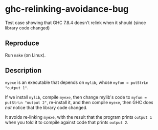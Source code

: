 # ghc-relinking-avoidance-bug
Test case showing that GHC 7.8.4 doesn't relink when it should (since library code changed)

## Reproduce

Run `make` (on Linux).

## Description

`myexe` is an executable that depends on `mylib`, whose `myfun = putStrLn "output 1"`.

If we install `mylib`, compile `myexe`, then change mylib's code to `myfun = putStrLn "output 2"`,
re-install it, and then compile `myexe`,
then GHC does *not* notice that the library code changed.

It avoids re-linking `myexe`,
with the result that the program prints `output 1` when you told it to compile against code
that prints `output 2`.
